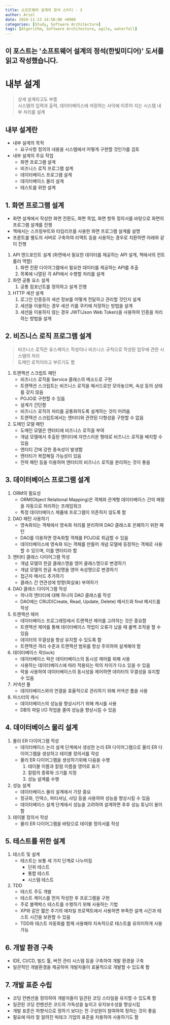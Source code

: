 ```yaml
---
title: 소프트웨어 설계의 정석 스터디 - 3
author: Ariel
date: 2024-11-23 14:50:00 +0900
categories: [Study, Software Architecture]
tags: [Algorithm, Software Architecture, agile, waterfall]
---
```

이 포스트는 '소프트웨어 설계의 정석(한빛미디어)' 도서를 읽고 작성했습니다.
---

# 내부 설계
> 상세 설계라고도 부름<br>
> 시스템의 입력과 출력, 데이터베이스에 저장하는 사이에 이루어 지는 시스템 내부 처리를 설계 

## 내부 설계란
* 내부 설계의 목적
  * 요구사항 정의의 내용을 시스템에서 어떻게 구현할 것인가를 검토
* 내부 설계의 주요 작업
  * 화면 프로그램 설계
  * 비즈니스 로직 프로그램 설계
  * 데이터베이스 프로그램 설계
  * 데이터베이스 물리 설계
  * 테스트를 위한 설계

## 1. 화면 프로그램 설계
* 화면 설계에서 작성한 화면 전환도, 화면 목업, 화면 항목 정의서를 바탕으로 화면의 프로그램 설계를 진행
* 책에서는 스프링부트와 타임리프를 사용한 화면 프로그램 설계를 설명
* 프론트를 별도의 서버로 구축하여 리액트 등을 사용하는 경우로 치환하면 아래와 같이 진행
1. API 엔드포인트 설계 (화면에서 필요한 데이터를 제공하는 API 설계, 책에서의 컨트롤러 역할)
   1. 화면 전환 다이어그램에서 필요한 데이터를 제공하는 API를 추출
   2. 목록에 나열된 각 API에서 수행할 처리를 설계
2. 화면 공통 요소 설계
   1. 공통 컴포넌트를 정의하고 설계 진행
3. HTTP 세션 설계
   1. 로그인 인증등의 세션 정보를 어떻게 전달하고 관리할 것인지 설계
   2. 세션을 이용하는 경우 세션 키를 쿠키에 저장하는 방법을 설계
   3. 세션을 이용하지 않는 경우 JWT(Json Web Token)을 사용하여 인증을 처리하는 방법을 설계

## 2. 비즈니스 로직 프로그램 설계
> 비즈니스 로직은 유스케이스 작성이나 비즈니스 규칙으로 작성된 업무에 관한 시스템의 처리<br>
> 도메인 로직이라고 부르기도 함

1. 트랜잭션 스크립트 패턴
   * 비즈니스 로직을 Service 클래스의 메소드로 구현
   * 트랜잭션 스크립트는 비즈니스 로직을 메서드로만 모아놓으며, 속성 등의 상태를 갖지 않음
   * POJO로 구현할 수 있음
   * 설계가 간단함
   * 비즈니스 로직의 처리를 공통화하도록 설계하는 것이 어려움
   * 트랜잭션 스크립트에서는 엔터티와 관련된 다형성을 구현할 수 없음
2. 도메인 모델 패턴
   * 도메인 모델은 엔터티에 비즈니스 로직을 부여
   * 개념 모델에서 추출된 엔터티에 자연스러운 형태로 비즈니스 로직을 배치할 수 있음
   * 엔터티 간에 강한 종속성이 발생함
   * 엔터티가 복잡해질 가능성이 있음
   * 전략 패턴 등을 이용하여 엔터티의 비즈니스 로직을 분리하는 것이 좋음

## 3. 데이터베이스 프로그램 설계
1. ORM의 필요성
   * ORM(Object Relational Mapping)은 객체와 관계형 데이터베이스 간의 매핑을 자동으로 처리하는 프레임워크
   * 특정 데이터베이스 제품에 프로그램이 의존하지 않도록 함
2. DAO 패턴 사용하기
   * 영속화되는 객체에서 영속화 처리를 분리하여 DAO 클래스포 은폐하기 위한 패턴
   * DAO를 이용하면 영속화할 객체를 POJO로 취급할 수 있음
   * 데이터베이스에 영속화 되는 객체를 만들어 개념 모델에 등장하는 객체로 사용할 수 있으며, 이를 엔터티라 함
3. 엔터티 클래스 다이어그램 작성
   * 개념 모델의 한글 클래스명을 영어 클래스명으로 변경하기
   * 개념 모델의 한글 속성명을 영어 속성명으로 변경하기
   * 접근자 메서드 추가하기
   * 클래스 간 연관성에 방향(화살표) 부여하기
4. DAO 클래스 다이어그램 작성
   * 하나의 엔터티에 대해 하나의 DAO 클래스를 작성
   * DAO에는 CRUD(Create, Read, Update, Delete) 메서드와 find 메서드를 작성
5. 트랜잭션 제어
   * 데이터베이스 프로그래밍에서 트랜잭션 제어를 고려하는 것은 중요함
   * 트랜잭션 제어를 통해 데이터베이스 작업이 오류가 났을 때 롤백 조작을 할 수 있음
   * 데이터의 무결성을 항상 유지할 수 있도록 함
   * 트랜잭션 격리 수준과 트랜잭션 범위를 항상 주의하여 설계해야 함
6. 데이터베이스 락(lock)
   * 데이터베이스 락은 데이터베이스의 동시성 제어를 위해 사용
   * 사용하는 데이터베이스에 따라 적용되는 락의 차이가 다소 있을 수 있음
   * 락을 사용하여 데이터베이스의 동시성을 제어하면 데이터의 무결성을 유지할 수 있음
7. 커넥션 풀
   * 데이터베이스와의 연결을 효율적으로 관리하기 위해 커넥션 풀을 사용
8. 마스터의 캐시
   * 데이터베이스의 성능을 향상시키기 위해 캐시를 사용
   * DB의 파일 I/O 작업을 줄여 성능을 향상시킬 수 있음

## 4. 데이터베이스 물리 설계
1. 물리 ER 다이어그램 작성
   * 데이터베이스 논리 설계 단계에서 생성한 논리 ER 다이어그램으로 물리 ER 다이어그램을 생성하고 테이블 정의서를 작성
   * 물리 ER 다이어그램을 생성하기위해 다음을 수행
     1. 테이블 이름과 칼럼 이름을 영어로 표기
     2. 칼럼의 종류와 크기를 지정
     3. 성능 설계를 수행
2. 성능 설계
   * 데이터베이스 물리 설계에서 가장 중요
   * 정규화, 인덱스, 파티셔닝, 샤딩 등을 사용하여 성능을 향상시킬 수 있음
   * 데이터베이스 설계 단계에서 성능을 고려하여 설계하면 추후 성능 튜닝이 용이함
3. 테이블 정의서 작성
   * 물리 ER 다이어그램을 바탕으로 테이블 정의서를 작성
## 5. 테스트를 위한 설계
1. 테스트 및 설계
   * 테스트는 보통 세 가지 단계로 나누어짐
     * 단위 테스트
     * 통합 테스트
     * 시스템 테스트
2. TDD
   * 테스트 주도 개발
   * 테스트 케이스를 먼저 작성한 후 프로그램을 구현
   * 주로 블랙박스 테스트를 수행하기 위해 사용하는 기법
   * XP와 같은 짧은 주기의 애자일 프로젝트에서 사용하면 부족한 설계 시간과 테스트 시간을 보완할 수 있음
   * TDD와 테스트 자동화를 함께 사용해야 지속적으로 테스트를 유의미하게 사용 가능

## 6. 개발 환경 구축
* IDE, CI/CD, 빌드 툴, 버전 관리 시스템 등을 구축하여 개발 환경을 구축
* 일관적인 개발환경을 제공하여 개발자들이 효율적으로 개발할 수 있도록 함

## 7. 개발 표준 수립
* 코딩 컨벤션을 정의하여 개발자들이 일관된 코딩 스타일을 유지할 수 있도록 함
* 일관된 코딩 컨벤션은 코드의 가독성을 높이고 유지보수성을 향상시킴
* 개발 표준은 하향식으로 정하기 보다는 전 구성원이 참여하여 정하는 것이 좋음
* 필요에 따라 잘 알려진 빅테크 기업의 표준을 차용하여 사용하기도 함
